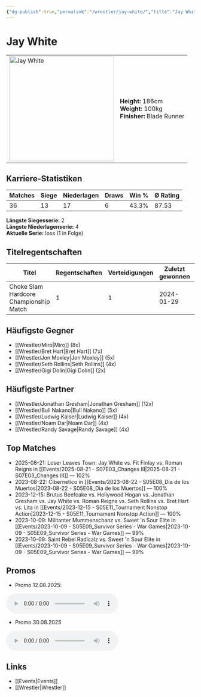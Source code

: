```yaml
---
{"dg-publish":true,"permalink":"/wrestler/jay-white/","title":"Jay White","tags":["wrestler"],"noteIcon":""}
---
```



# Jay White

<table>
        <tr>
        <td><img src="/img/user/z_Images/Jay_White.png" width="280" alt="Jay White"></td>
        <td>
        <b>Height:</b> 186cm<br>
        <b>Weight:</b> 100kg<br>
        <b>Finisher:</b> Blade Runner<br>
        </td>
        </tr>
        </table>
        
## Karriere-Statistiken

| Matches | Siege | Niederlagen | Draws | Win % | Ø Rating |
|---------|-------|-------------|-------|-------|-----------|
| 36 | 13 | 17 | 6 | 43.3% | 87.53 |

**Längste Siegesserie:** 2<br>**Längste Niederlagenserie:** 4<br>**Aktuelle Serie:** loss (1 in Folge)

## Titelregentschaften
| Titel | Regentschaften | Verteidigungen | Zuletzt gewonnen | Aktuell |
|-------|---------------|----------------|------------------|---------|
| Choke Slam Hardcore Championship Match | 1 | 1 | 2024-01-29 |  |


## Häufigste Gegner
- [[Wrestler/Miro\|Miro]] (8x)
- [[Wrestler/Bret Hart\|Bret Hart]] (7x)
- [[Wrestler/Jon Moxley\|Jon Moxley]] (5x)
- [[Wrestler/Seth Rollins\|Seth Rollins]] (4x)
- [[Wrestler/Gigi Dolin\|Gigi Dolin]] (2x)

## Häufigste Partner
- [[Wrestler/Jonathan Gresham\|Jonathan Gresham]] (12x)
- [[Wrestler/Bull Nakano\|Bull Nakano]] (5x)
- [[Wrestler/Ludwig Kaiser\|Ludwig Kaiser]] (4x)
- [[Wrestler/Noam Dar\|Noam Dar]] (4x)
- [[Wrestler/Randy Savage\|Randy Savage]] (4x)

## Top Matches
- 2025-08-21: Loser Leaves Town: Jay White vs. Fit Finlay vs. Roman Reigns in [[Events/2025-08-21 - S07E03_Changes III\|2025-08-21 - S07E03_Changes III]] — 102%
- 2023-08-22: Cibernetico in [[Events/2023-08-22 - S05E08_Dia de los Muertos\|2023-08-22 - S05E08_Dia de los Muertos]] — 100%
- 2023-12-15: Brutus Beefcake vs. Hollywood Hogan vs. Jonathan Gresham vs. Jay White vs. Roman Reigns vs. Seth Rollins vs. Bret Hart vs. Lita in [[Events/2023-12-15 - S05E11_Tournament Nonstop Action\|2023-12-15 - S05E11_Tournament Nonstop Action]] — 100%
- 2023-10-09: Militanter Mummenschanz vs. Sweet 'n Sour Elite in [[Events/2023-10-09 - S05E09_Survivor Series - War Games\|2023-10-09 - S05E09_Survivor Series - War Games]] — 99%
- 2023-10-09: Saint Rebel Radicalz vs. Sweet 'n Sour Elite in [[Events/2023-10-09 - S05E09_Survivor Series - War Games\|2023-10-09 - S05E09_Survivor Series - War Games]] — 99%


## Promos

- Promo 12.08.2025:
<audio controls>
  <source src="https://github.com/CptSpaulding1980/choke-slam-wrestling/releases/download/audio/2025-08-12_Promo_Jay_White_1.mp3" type="audio/mpeg">
</audio>

- Promo 30.08.2025
<audio controls>
  <source src="https://github.com/CptSpaulding1980/choke-slam-wrestling/releases/download/audio/2025-08-30_Promo_Jay_White_2.mp3" type="audio/mpeg">
</audio>

## Links
- [[Events\|Events]]
- [[Wrestler\|Wrestler]]
